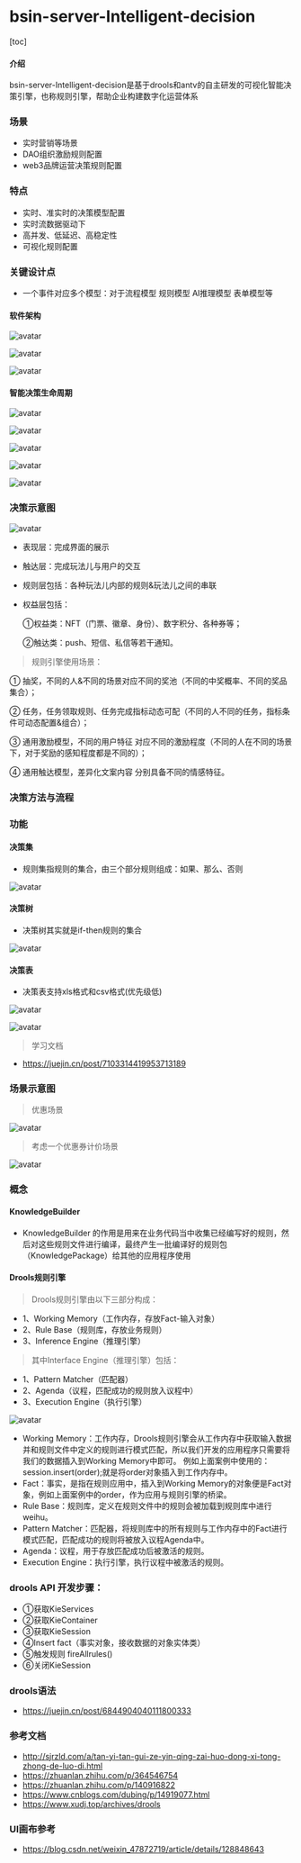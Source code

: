 # bsin-server-Intelligent-decision

[toc]

#### 介绍
bsin-server-Intelligent-decision是基于drools和antv的自主研发的可视化智能决策引擎，也称规则引擎，帮助企业构建数字化运营体系

### 场景
* 实时营销等场景
* DAO组织激励规则配置
* web3品牌运营决策规则配置

### 特点
* 实时、准实时的决策模型配置
* 实时流数据驱动下
* 高并发、低延迟、高稳定性
* 可视化规则配置

### 关键设计点
* 一个事件对应多个模型：对于流程模型 规则模型 AI推理模型 表单模型等

#### 软件架构

![avatar](./doc/images/业务架构图.png)

![avatar](./doc/images/业务架构图1.png)

![avatar](./doc/images/规则执行流程.png)

#### 智能决策生命周期

![avatar](./doc/images/决策流程.jpg)

![avatar](./doc/images/串行流程.jpg)

![avatar](./doc/images/并行流程.jpg)

![avatar](./doc/images/混合流程.jpg)

![avatar](./doc/images/桶模型流程.jpg)

### 决策示意图

![avatar](./doc/images/决策示意图.png)

* 表现层：完成界面的展示

* 触达层：完成玩法儿与用户的交互

* 规则层包括：各种玩法儿内部的规则&玩法儿之间的串联

* 权益层包括：

    ①权益类：NFT（门票、徽章、身份）、数字积分、各种券等；

    ②触达类：push、短信、私信等若干通知。

> 规则引擎使用场景：

① 抽奖，不同的人&不同的场景对应不同的奖池（不同的中奖概率、不同的奖品集合）；

② 任务，任务领取规则、任务完成指标动态可配（不同的人不同的任务，指标条件可动态配置&组合）；

③ 通用激励模型，不同的用户特征 对应不同的激励程度（不同的人在不同的场景下，对于奖励的感知程度都是不同的）；

④ 通用触达模型，差异化文案内容 分别具备不同的情感特征。

### 决策方法与流程

### 功能
#### 决策集
* 规则集指规则的集合，由三个部分规则组成：如果、那么、否则

![avatar](./doc/images/决策集.png)

#### 决策树
* 决策树其实就是if-then规则的集合

![avatar](./doc/images/决策树.png)

#### 决策表

* 决策表支持xls格式和csv格式(优先级低)

![avatar](./doc/images/决策表.png)

![avatar](./doc/images/决策表.webp)

>学习文档
* https://juejin.cn/post/7103314419953713189

### 场景示意图
> 优惠场景

![avatar](./doc/images/优惠场景.png)

> 考虑一个优惠券计价场景
> 
![avatar](./doc/images/优惠券计价场景.png)

### 概念

#### KnowledgeBuilder
* KnowledgeBuilder 的作用是用来在业务代码当中收集已经编写好的规则，然后对这些规则文件进行编译，最终产生一批编译好的规则包（KnowledgePackage）给其他的应用程序使用

#### Drools规则引擎
> Drools规则引擎由以下三部分构成：
* 1、Working Memory（工作内存，存放Fact-输入对象）
* 2、Rule Base（规则库，存放业务规则）
* 3、Inference Engine（推理引擎）

> 其中Interface Engine（推理引擎）包括：
* 1、Pattern Matcher（匹配器）
* 2、Agenda（议程，匹配成功的规则放入议程中）
* 3、Execution Engine（执行引擎）

![avatar](./doc/images/drools-engine.png)

* Working Memory：工作内存，Drools规则引擎会从工作内存中获取输入数据并和规则文件中定义的规则进行模式匹配，所以我们开发的应用程序只需要将我们的数据插入到Working Memory中即可。
例如上面案例中使用的：session.insert(order);就是将order对象插入到工作内存中。
* Fact：事实，是指在规则应用中，插入到Working Memory的对象便是Fact对象，例如上面案例中的order，作为应用与规则引擎的桥梁。
* Rule Base：规则库，定义在规则文件中的规则会被加载到规则库中进行weihu。
* Pattern Matcher：匹配器，将规则库中的所有规则与工作内存中的Fact进行模式匹配，匹配成功的规则将被放入议程Agenda中。
* Agenda：议程，用于存放匹配成功后被激活的规则。
* Execution Engine：执行引擎，执行议程中被激活的规则。

### drools API 开发步骤：
* ①获取KieServices
* ②获取KieContainer
* ③获取KieSession
* ④Insert fact（事实对象，接收数据的对象实体类）
* ⑤触发规则 fireAllrules()
* ⑥关闭KieSession

### drools语法
* https://juejin.cn/post/6844904040111800333

### 参考文档
* http://sjrzld.com/a/tan-yi-tan-gui-ze-yin-qing-zai-huo-dong-xi-tong-zhong-de-luo-di.html
* https://zhuanlan.zhihu.com/p/364546754
* https://zhuanlan.zhihu.com/p/140916822
* https://www.cnblogs.com/dubing/p/14919077.html
* https://www.xudj.top/archives/drools

### UI画布参考
* https://blog.csdn.net/weixin_47872719/article/details/128848643